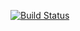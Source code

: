 [![Build Status](http://192.168.56.7:8080/buildStatus/icon?job=CD_Heroku)](http://192.168.56.7:8080/job/CD_Heroku/)
